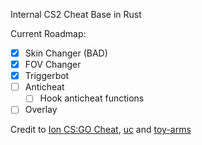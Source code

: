 Internal CS2 Cheat Base in Rust

Current Roadmap:
- [x] Skin Changer (BAD)
- [x] FOV Changer
- [x] Triggerbot
- [ ] Anticheat
    - [ ] Hook anticheat functions
- [ ] Overlay

Credit to [Ion CS:GO Cheat](https://github.com/zorftw/Ion), [uc](https://www.unknowncheats.me/forum/rust-language-/620533-cs2-internal-rust-cheat-base.html) and [toy-arms](https://github.com/pseuxide/toy-arms)
